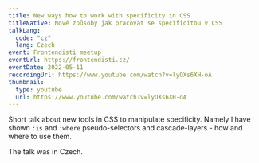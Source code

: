 ```yaml
---
title: New ways how to work with specificity in CSS
titleNative: Nové způsoby jak pracovat se specificitou v CSS
talkLang:
  code: "cz"
  lang: Czech
event: Frontendisti meetup
eventUrl: https://frontendisti.cz/
eventDate: 2022-05-11
recordingUrl: https://www.youtube.com/watch?v=lyOXs6XH-oA
thumbnail:
  type: youtube
  url: https://www.youtube.com/watch?v=lyOXs6XH-oA
---
```


Short talk about new tools in CSS to manipulate specificity. Namely I have shown `:is` and `:where` pseudo-selectors and cascade-layers - how and where to use them.

The talk was in Czech.
